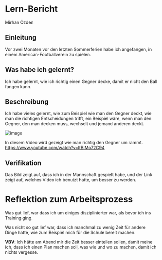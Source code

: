 # Lern-Bericht
Mirhan Özden

## Einleitung

Vor zwei Monaten vor den letzten Sommerferien habe ich angefangen, in einem American-Footballverein zu spielen.

## Was habe ich gelernt?

Ich habe gelernt, wie ich richtig einen Gegner decke, damit er nicht den Ball fangen kann.

## Beschreibung

Ich habe vieles gelernt, wie zum Beispiel wie man den Gegner deckt, wie man die richtigen Entscheidungen trifft, ein Beispiel wäre, wenn man den Gegner, den man decken muss, wechselt und jemand anderen deckt.

![image](https://user-images.githubusercontent.com/111046193/185320274-6c64cb4b-ba1c-4a45-a883-34280355887b.png)

In diesem Video wird gezeigt wie man richtig den Gegner um rammt.
https://www.youtube.com/watch?v=ltBIMo72C94

## Verifikation

Das Bild zeigt auf, dass ich in der Mannschaft gespielt habe, und der Link zeigt auf, welches Video ich benutzt hatte, um besser zu werden.

# Reflektion zum Arbeitsprozess

Was gut lief, war dass ich um einiges disziplinierter war, als bevor ich ins Training ging.

Was nicht so gut lief war, dass ich manchmal zu wenig Zeit für andere Dinge hatte, wie zum Beispiel mich für die Schule bereit machen.

**VBV**: 
Ich hätte am Abend mir die Zeit besser einteilen sollen, damit meine ich, dass ich einen Plan machen soll, was wie und wo zu machen, damit ich nichts vergesse.

